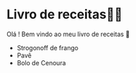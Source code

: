 # Livro de receitas:man_cook:

Olá ! Bem vindo ao meu livro de receitas :wave:

- Strogonoff de frango
- Pavê
- Bolo de Cenoura

